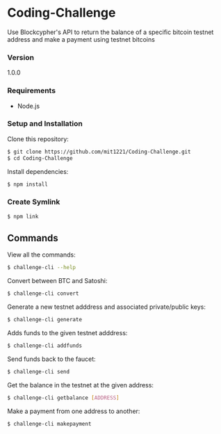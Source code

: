 # Coding-Challenge
Use Blockcypher's API to return the balance of a specific bitcoin testnet address and make a payment using testnet bitcoins

### Version
1.0.0

### Requirements
* Node.js

### Setup and Installation
Clone this repository:
```sh
$ git clone https://github.com/mit1221/Coding-Challenge.git
$ cd Coding-Challenge
```

Install dependencies:
```sh
$ npm install
```

### Create Symlink
```sh
$ npm link
```

## Commands
View all the commands:
```sh
$ challenge-cli --help
```

Convert between BTC and Satoshi:
```sh
$ challenge-cli convert
```

Generate a new testnet adddress and associated private/public keys:
```sh
$ challenge-cli generate
```

Adds funds to the given testnet adddress:
```sh
$ challenge-cli addfunds
```

Send funds back to the faucet:
```sh
$ challenge-cli send
```

Get the balance in the testnet at the given address:
```sh
$ challenge-cli getbalance [ADDRESS]
```

Make a payment from one address to another:
```sh
$ challenge-cli makepayment
```